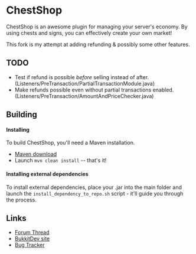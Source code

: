 ChestShop
================================

ChestShop is an awesome plugin for managing your server's economy. 
By using chests and signs, you can effectively create your own market!

This fork is my attempt at adding refunding & possibly some other features.

TODO
--------------------------------
- Test if refund is possible *before* selling instead of after. (Listeners/PreTransaction/PartialTransactionModule.java)
- Make refunds possible even without partial transactions enabled. (Listeners/PreTransaction/AmountAndPriceChecker.java)


Building
--------------------------------

#### Installing

To build ChestShop, you'll need a Maven installation.
* [Maven download](http://maven.apache.org/download.cgi)
* Launch `mvn clean install` -- that's it!

#### Installing external dependencies

To install external dependencies, place your .jar into the main folder and launch the `install_dependency_to_repo.sh` script - it'll guide you through the process.


Links
--------------------------------
* [Forum Thread](http://forums.bukkit.org/threads/4150/)
* [BukkitDev site](http://dev.bukkit.org/server-mods/chestshop/)
* [Bug Tracker](http://dev.bukkit.org/server-mods/chestshop/tickets/?status=+)
